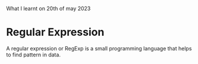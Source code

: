 What I learnt on 20th of may 2023

# Regular Expression
<p>A regular expression or RegExp is a small programming language that helps to find pattern in data.</p>